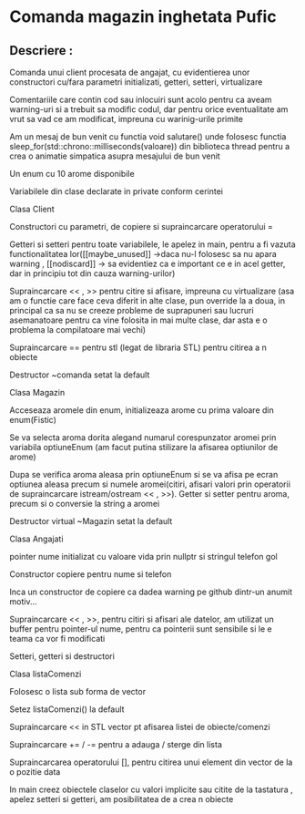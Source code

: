 # Comanda magazin inghetata Pufic

## Descriere :
Comanda unui client procesata de angajat, cu evidentierea unor constructori
cu/fara parametri initializati, getteri, setteri, virtualizare

Comentariile care contin cod sau inlocuiri sunt acolo pentru ca aveam 
warning-uri si a trebuit sa modific codul, dar pentru orice eventualitate
am vrut sa vad ce am modificat, impreuna cu warinig-urile primite

Am un mesaj de bun venit cu functia void salutare() unde folosesc functia
sleep_for(std::chrono::milliseconds(valoare)) din biblioteca thread pentru a crea o animatie simpatica asupra
mesajului de bun venit

Un enum cu 10 arome disponibile

Variabilele din clase declarate in private conform cerintei

Clasa Client

Constructori cu parametri, de copiere si supraincarcare operatorului =

Getteri si setteri pentru toate  variabilele, le apelez in main, pentru 
a fi vazuta functionalitatea lor([[maybe_unused]] ->daca nu-l folosesc
sa nu apara warning , [[nodiscard]] -> sa evidentiez ca e important ce e in
acel getter, dar in principiu tot din cauza warning-urilor)

Supraincarcare << , >> pentru citire si afisare, impreuna cu virtualizare
(asa am o functie care face  ceva diferit in alte clase, pun  override la
a doua, in principal ca sa nu se creeze probleme de suprapuneri sau lucruri
asemanatoare pentru ca vine folosita in mai multe clase, dar asta e o problema
la compilatoare mai vechi)

Supraincarcare == pentru stl (legat de libraria STL<vector>) pentru citirea
a n obiecte

Destructor ~comanda setat la default

Clasa Magazin

Acceseaza aromele din enum, initializeaza arome cu prima 
valoare din enum(Fistic)

Se va selecta aroma dorita alegand numarul corespunzator aromei prin variabila
optiuneEnum (am facut putina stilizare la afisarea optiunilor de arome)

Dupa se verifica aroma aleasa prin optiuneEnum si se va afisa pe ecran optiunea
aleasa precum si numele aromei(citiri, afisari valori prin operatorii de 
supraincarcare istream/ostream << , >>). Getter si setter pentru aroma, precum
si o conversie la string a aromei

Destructor virtual ~Magazin setat la default

Clasa Angajati

pointer nume initializat cu valoare vida prin nullptr si stringul telefon gol

Constructor copiere pentru nume si telefon

Inca un constructor de copiere ca dadea warning pe github dintr-un anumit motiv...

Supraincarcare << , >>, pentru citiri si afisari ale datelor, am utilizat un 
buffer pentru pointer-ul nume, pentru ca pointerii sunt sensibile si le e teama
ca vor fi modificati

Setteri, getteri si destructori

Clasa listaComenzi

Folosesc o lista sub forma de vector

Setez listaComenzi() la default

Supraincarcare << in STL vector pt afisarea listei de obiecte/comenzi

Supraincarcare += / -= pentru a adauga / sterge din lista

Supraincarcarea operatorului [], pentru citirea unui element din vector de la o pozitie data

In main creez obiectele claselor cu valori implicite sau 
citite de la tastatura , apelez setteri si getteri, am posibilitatea de a crea n obiecte
